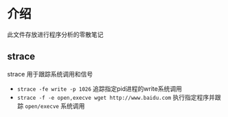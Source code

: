 # 介绍
此文件存放进行程序分析的零散笔记

## strace
strace 用于跟踪系统调用和信号

- `strace -fe write -p 1026` 追踪指定pid进程的write系统调用
- `strace -f -e open,execve wget http://www.baidu.com` 执行指定程序并跟踪 `open/execve` 系统调用